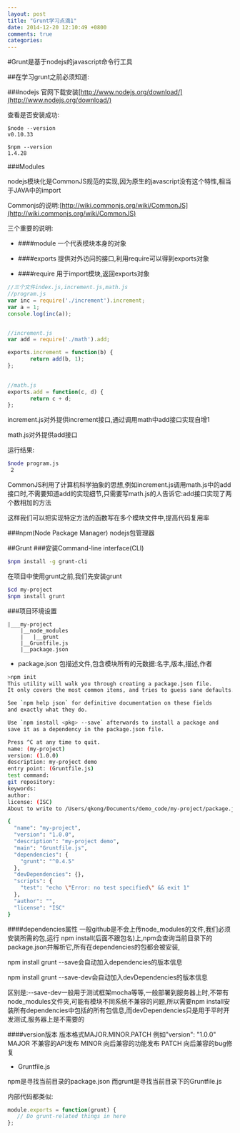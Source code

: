 ```yaml
---
layout: post
title: "Grunt学习点滴1"
date: 2014-12-20 12:10:49 +0800
comments: true
categories: 
---
```


#Grunt是基于nodejs的javascript命令行工具

##在学习grunt之前必须知道:

###nodejs
官网下载安装[http://www.nodejs.org/download/](http://www.nodejs.org/download/)

查看是否安装成功:

```
$node --version
v0.10.33

$npm --version
1.4.28
```
###Modules

nodejs模块化是CommonJS规范的实现,因为原生的javascript没有这个特性,相当于JAVA中的import

Commonjs的说明:[http://wiki.commonjs.org/wiki/CommonJS](http://wiki.commonjs.org/wiki/CommonJS)

三个重要的说明:

- ####module
一个代表模块本身的对象

- ####exports
提供对外访问的接口,利用require可以得到exports对象

- ####require
用于import模块,返回exports对象

```javascript
//三个文件index.js,increment.js,math.js
//program.js
var inc = require('./increment').increment; 
var a = 1;console.log(inc(a));
//increment.jsvar add = require('./math').add; 
exports.increment = function(b) {       return add(b, 1);};
   //math.jsexports.add = function(c, d) {       return c + d;};
```
increment.js对外提供increment接口,通过调用math中add接口实现自增1

math.js对外提供add接口

运行结果:

```bash
$node program.js
 2
```

CommonJS利用了计算机科学抽象的思想,例如increment.js调用math.js中的add接口时,不需要知道add的实现细节,只需要写math.js的人告诉它:add接口实现了两个数相加的方法

这样我们可以把实现特定方法的函数写在多个模块文件中,提高代码复用率

###npm(Node Package Manager)
nodejs包管理器

##Grunt
###安装Command-line interface(CLI)

```bash
$npm install -g grunt-cli
```

在项目中使用grunt之前,我们先安装grunt

```bash
$cd my-project
$npm install grunt
```

###项目环境设置
```
|___my-project
	|__node_modules
	|	|__grunt
	|__Gruntfile.js
	|__package.json
```

- package.json
包描述文件,包含模块所有的元数据:名字,版本,描述,作者

```bash
>npm init
This utility will walk you through creating a package.json file.
It only covers the most common items, and tries to guess sane defaults.

See `npm help json` for definitive documentation on these fields
and exactly what they do.

Use `npm install <pkg> --save` afterwards to install a package and
save it as a dependency in the package.json file.

Press ^C at any time to quit.
name: (my-project)
version: (1.0.0)
description: my-project demo
entry point: (Gruntfile.js)
test command:
git repository:
keywords:
author:
license: (ISC)
About to write to /Users/qkong/Documents/demo_code/my-project/package.json:

{
  "name": "my-project",
  "version": "1.0.0",
  "description": "my-project demo",
  "main": "Gruntfile.js",
  "dependencies": {
    "grunt": "^0.4.5"
  },
  "devDependencies": {},
  "scripts": {
    "test": "echo \"Error: no test specified\" && exit 1"
  },
  "author": "",
  "license": "ISC"
}
```

####dependencies属性
一般github是不会上传node_modules的文件,我们必须安装所需的包,运行
npm install(后面不跟包名)上,npm会查询当前目录下的package.json并解析它,所有在dependencies的包都会被安装,

npm install grunt --save会自动加入dependencies的版本信息

npm install grunt --save-dev会自动加入devDependencies的版本信息

区别是:--save-dev一般用于测试框架mocha等等,一般部署到服务器上时,不带有node_modules文件夹,可能有模块不同系统不兼容的问题,所以需要npm install安装所有dependencies中包括的所有包信息,而devDependencies只是用于平时开发测试,服务器上是不需要的

####version版本
版本格式MAJOR.MINOR.PATCH 例如"version": "1.0.0"
MAJOR 不兼容的API发布
MINOR 向后兼容的功能发布
PATCH 向后兼容的bug修复

- Gruntfile.js

npm是寻找当前目录的package.json
而grunt是寻找当前目录下的Gruntfile.js

内部代码都类似:

```javascript
module.exports = function(grunt) {   // Do grunt-related things in here};
```


 



